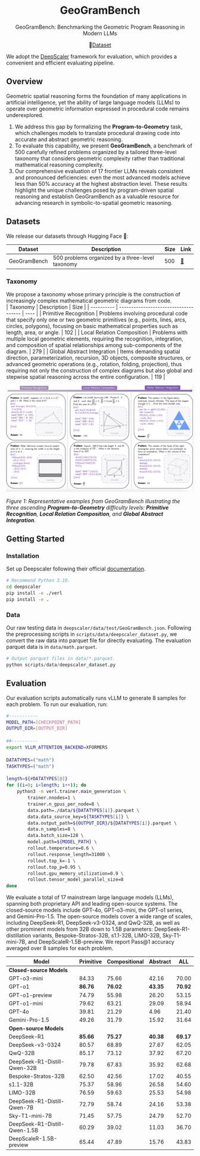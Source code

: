 <div align="center">

# GeoGramBench

<div>
GeoGramBench: Benchmarking the Geometric Program Reasoning  in Modern LLMs
</div>
</div>

<p align="center">
  🤗<a href="https://huggingface.co/datasets/LiAuto-DSR/GeoGramBench" target="_blank">Dataset</a>
</p>

We adopt the <a href="https://github.com/agentica-project/rllm/tree/deepscaler" target="_blank">DeepScaler</a> framework for evaluation, which provides a convenient and efficient evaluating pipeline. 

## Overview
Geometric spatial reasoning forms the foundation of many applications in artificial intelligence, yet the ability of large language models (LLMs) to operate over geometric information expressed in procedural code remains underexplored.  
1. We address this gap by formalizing the <strong>Program-to-Geometry</strong> task, which challenges models to translate procedural drawing code into accurate and abstract geometric reasoning.  
2. To evaluate this capability, we present <strong>GeoGramBench</strong>, a benchmark of 500 carefully refined problems organized by a tailored three-level taxonomy that considers geometric complexity rather than traditional mathematical reasoning complexity.  
3. Our comprehensive evaluation of 17 frontier LLMs reveals consistent and pronounced deficiencies: even the most advanced models achieve less than 50% accuracy at the highest abstraction level. These results highlight the unique challenges posed by program-driven spatial reasoning and establish GeoGramBench as a valuable resource for advancing research in symbolic-to-spatial geometric reasoning.

## Datasets

We release our datasets through Hugging Face 🤗:

| Dataset | Description                           | Size | Link                                           |
| ------- | ------------------------------------- | ---- | ---------------------------------------------- |
| GeoGramBench | 500 problems organized by a three-level taxonomy | 500  | [🤗](https://huggingface.co/datasets/LiAuto-DSR/GeoGramBench) |

### Taxonomy
We propose a taxonomy whose primary principle is the construction of increasingly complex mathematical geometric diagrams from code.  
|  Taxonomy  | Description                           | Size |
| ---------- | ------------------------------------- | ---- |
| Primitive Recognition | Problems involving procedural code that specify only one or two geometric primitives (e.g., points, lines, arcs, circles, polygons), focusing on basic mathematical properties such as length, area, or angle. | 102  |
| Local Relation Composition | Problems with multiple local geometric elements, requiring the recognition, integration, and composition of spatial relationships among sub-components of the diagram. | 279  |
| Global Abstract Integration | Items demanding spatial direction, parameterization, recursion, 3D objects, composite structures, or advanced geometric operations (e.g., rotation, folding, projection), thus requiring not only the construction of complex diagrams but also global and stepwise spatial reasoning across the entire configuration. | 119  |


![](figures/geogrambench_example.png)

*Figure 1: Representative examples from GeoGramBench illustrating the three ascending <strong>Program-to-Geometry</strong> difficulty levels: <strong>Primitive Recognition</strong>, <strong>Local Relation Composition</strong>, and <strong>Global Abstract Integration</strong>.*


## Getting Started
### Installation
Set up Deepscaler following their official [documentation](https://github.com/agentica-project/rllm/tree/deepscaler).
```bash
# Recommend Python 3.10.
cd deepscaler
pip install -e ./verl
pip install -e .
```
### Data
Our raw testing data in `deepscaler/data/test/GeoGramBench.json`. Following the preprocessing scripts in `scripts/data/deepscaler_dataset.py`, we convert the raw data into parquet file for directly evaluating. The evaluation parquet data is in `data/math.parquet`.
```python
# Output parquet files in data/*.parquet.
python scripts/data/deepscaler_dataset.py
```

## Evaluation
Our evaluation scripts automatically runs vLLM to generate 8 samples for each problem. To run our evaluation, run:
```bash
#-----------
MODEL_PATH=[CHECKPOINT_PATH]
OUTPUT_DIR=[OUTPUT_DIR]

##----------
export VLLM_ATTENTION_BACKEND=XFORMERS

DATATYPES=("math")
TASKTYPES=("math")

length=${#DATATYPES[@]}
for ((i=0; i<length; i++)); do
    python3 -m verl.trainer.main_generation \
        trainer.nnodes=1 \
        trainer.n_gpus_per_node=8 \
        data.path=./data/${DATATYPES[i]}.parquet \
    	data.data_source_key=${TASKTYPES[i]} \
        data.output_path=${OUTPUT_DIR}/${DATATYPES[i]}.parquet \
        data.n_samples=8 \
        data.batch_size=128 \
        model.path=${MODEL_PATH} \
        rollout.temperature=0.6 \
        rollout.response_length=31000 \
        rollout.top_k=-1 \
        rollout.top_p=0.95 \
        rollout.gpu_memory_utilization=0.9 \
        rollout.tensor_model_parallel_size=8
done
```

We evaluate a total of 17 mainstream large language models (LLMs), spanning both proprietary API and leading open-source systems. The closed-source models include GPT-4o, GPT-o3-mini, the GPT-o1 series, and Gemini-Pro-1.5. The open-source models cover a wide range of scales, including DeepSeek-R1, DeepSeek-v3-0324, and QwQ-32B, as well as other prominent models from 32B down to 1.5B parameters: DeepSeek-R1-distillation variants, Bespoke-Stratos-32B, s1.1-32B, LIMO-32B, Sky-T1-mini-7B, and DeepScaleR-1.5B-preview. We report Pass@1 accuracy averaged over 8 samples for each problem.

| Model | Primitive | Compositional | Abstract | ALL |
|-------|-----------|-----------|-----------|--------------|
| <strong>Closed-source Models</strong> |
| GPT-o3-mini | 84.33 | 75.66 | 42.16 | 70.00 |
| GPT-o1 | <strong>86.76</strong> | <strong>76.02</strong> | <strong>43.35</strong> | <strong>70.92</strong> |
| GPT-o1-preview | 74.79 | 55.98 | 26.20 | 53.15 |
| GPT-o1-mini | 79.62 | 63.21 | 29.09 | 58.94 |
| GPT-4o | 39.81 | 21.29 | 4.96 | 21.40 |
| Gemini-Pro-1.5 | 49.26 | 31.79 | 15.92 | 31.64 |
| <strong>Open-source Models</strong> |
| DeepSeek-R1 | <strong>85.66</strong> | <strong>75.27</strong> | <strong>40.38</strong> | <strong>69.17</strong> |
| DeepSeek-v3-0324 | 80.57 | 68.89 | 27.67 | 62.05 |
| QwQ-32B | 85.17 | 73.12 | 37.92 | 67.20 |
| DeepSeek-R1-Distill-Qwen-32B | 79.78 | 67.83 | 35.92 | 62.68 |
| Bespoke-Stratos-32B | 62.50 | 42.56 | 17.02 | 40.55 |
| s1.1-32B | 75.37 | 58.96 | 26.58 | 54.60 |
| LIMO-32B | 76.59 | 59.63 | 25.53 | 54.98 |
| DeepSeek-R1-Distill-Qwen-7B | 72.79 | 58.74 | 24.16 | 53.38 |
| Sky-T1-mini-7B | 71.45 | 57.75 | 24.79 | 52.70 |
| DeepSeek-R1-Distill-Qwen-1.5B | 60.29 | 39.02 | 11.03 | 36.70 |
| DeepScaleR-1.5B-preview | 65.44 | 47.89 | 15.76 | 43.83 |